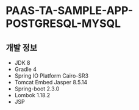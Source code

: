 # PAAS-TA-SAMPLE-APP-POSTGRESQL-MYSQL

## 개발 정보
- JDK 8
- Gradle 4
- Spring IO Platform Cairo-SR3
- Tomcat Embed Jasper 8.5.14
- Spring-boot 2.3.0
- Lombok 1.18.2
- JSP
